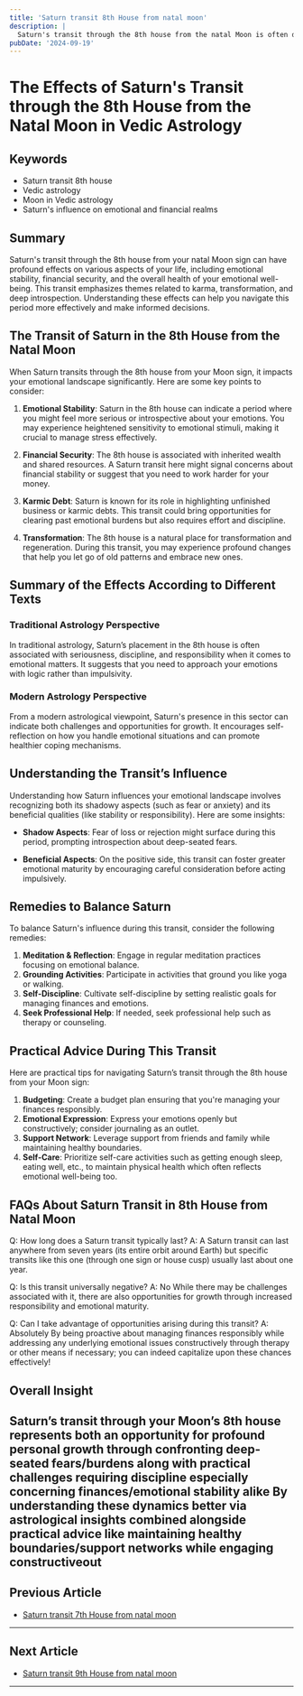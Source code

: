 ```yaml
---
title: 'Saturn transit 8th House from natal moon'
description: |
  Saturn's transit through the 8th house from the natal Moon is often difficult, bringing about obstacles, financial losses, and health issues. The individual may face severe challenges, including possible legal issues and threats to well-being.
pubDate: '2024-09-19'
---
```


# The Effects of Saturn's Transit through the 8th House from the Natal Moon in Vedic Astrology

## Keywords

- Saturn transit 8th house
- Vedic astrology
- Moon in Vedic astrology
- Saturn's influence on emotional and financial realms

## Summary

Saturn's transit through the 8th house from your natal Moon sign can have profound effects on various aspects of your life, including emotional stability, financial security, and the overall health of your emotional well-being. This transit emphasizes themes related to karma, transformation, and deep introspection. Understanding these effects can help you navigate this period more effectively and make informed decisions.

## The Transit of Saturn in the 8th House from the Natal Moon

When Saturn transits through the 8th house from your Moon sign, it impacts your emotional landscape significantly. Here are some key points to consider:

1. **Emotional Stability**: Saturn in the 8th house can indicate a period where you might feel more serious or introspective about your emotions. You may experience heightened sensitivity to emotional stimuli, making it crucial to manage stress effectively.

2. **Financial Security**: The 8th house is associated with inherited wealth and shared resources. A Saturn transit here might signal concerns about financial stability or suggest that you need to work harder for your money.

3. **Karmic Debt**: Saturn is known for its role in highlighting unfinished business or karmic debts. This transit could bring opportunities for clearing past emotional burdens but also requires effort and discipline.

4. **Transformation**: The 8th house is a natural place for transformation and regeneration. During this transit, you may experience profound changes that help you let go of old patterns and embrace new ones.

## Summary of the Effects According to Different Texts

### Traditional Astrology Perspective

In traditional astrology, Saturn’s placement in the 8th house is often associated with seriousness, discipline, and responsibility when it comes to emotional matters. It suggests that you need to approach your emotions with logic rather than impulsivity.

### Modern Astrology Perspective

From a modern astrological viewpoint, Saturn's presence in this sector can indicate both challenges and opportunities for growth. It encourages self-reflection on how you handle emotional situations and can promote healthier coping mechanisms.

## Understanding the Transit’s Influence

Understanding how Saturn influences your emotional landscape involves recognizing both its shadowy aspects (such as fear or anxiety) and its beneficial qualities (like stability or responsibility). Here are some insights:

- **Shadow Aspects**: Fear of loss or rejection might surface during this period, prompting introspection about deep-seated fears.
  
- **Beneficial Aspects**: On the positive side, this transit can foster greater emotional maturity by encouraging careful consideration before acting impulsively.

## Remedies to Balance Saturn

To balance Saturn's influence during this transit, consider the following remedies:

1. **Meditation & Reflection**: Engage in regular meditation practices focusing on emotional balance.
2. **Grounding Activities**: Participate in activities that ground you like yoga or walking.
3. **Self-Discipline**: Cultivate self-discipline by setting realistic goals for managing finances and emotions.
4. **Seek Professional Help**: If needed, seek professional help such as therapy or counseling.

## Practical Advice During This Transit

Here are practical tips for navigating Saturn’s transit through the 8th house from your Moon sign:

1. **Budgeting**: Create a budget plan ensuring that you're managing your finances responsibly.
2. **Emotional Expression**: Express your emotions openly but constructively; consider journaling as an outlet.
3. **Support Network**: Leverage support from friends and family while maintaining healthy boundaries.
4. **Self-Care**: Prioritize self-care activities such as getting enough sleep, eating well, etc., to maintain physical health which often reflects emotional well-being too.

## FAQs About Saturn Transit in 8th House from Natal Moon

Q: How long does a Saturn transit typically last?
A: A Saturn transit can last anywhere from seven years (its entire orbit around Earth) but specific transits like this one (through one sign or house cusp) usually last about one year.

Q: Is this transit universally negative?
A: No While there may be challenges associated with it, there are also opportunities for growth through increased responsibility and emotional maturity.

Q: Can I take advantage of opportunities arising during this transit?
A: Absolutely By being proactive about managing finances responsibly while addressing any underlying emotional issues constructively through therapy or other means if necessary; you can indeed capitalize upon these chances effectively!

## Overall Insight

Saturn’s transit through your Moon’s 8th house represents both an opportunity for profound personal growth through confronting deep-seated fears/burdens along with practical challenges requiring discipline especially concerning finances/emotional stability alike By understanding these dynamics better via astrological insights combined alongside practical advice like maintaining healthy boundaries/support networks while engaging constructiveout
---

## Previous Article
- [Saturn transit 7th House from natal moon](200707_Saturn_transit_7th_House_from_natal_moon.md)

---

## Next Article
- [Saturn transit 9th House from natal moon](200709_Saturn_transit_9th_House_from_natal_moon.md)

---
